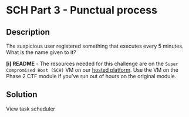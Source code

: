 # SCH Part 3 - Punctual process

## Description

The suspicious user registered something that executes every 5 minutes. What is the name given to it?

**[i] README** - The resources needed for this challenge are on the `Super Compromised Host (SCH)` VM on our [hosted platform](https://training.leveleffect.com/courses/2a4dccb7-3d5b-4312-816e-ef3728d25b67). Use the VM on the Phase 2 CTF module if you've run out of hours on the original module.

## Solution

View task scheduler 



```

```

